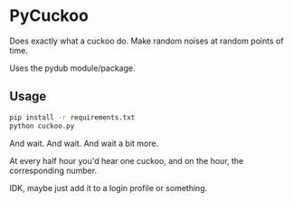 # PyCuckoo

Does exactly what a cuckoo do. Make random noises at random points of time.

Uses the pydub module/package.

## Usage

```bash
pip install -r requirements.txt
python cuckoo.py

```

And wait. And wait. And wait a bit more.

At every half hour you'd hear one cuckoo, and on the hour, 
the corresponding number.

IDK, maybe just add it to a login profile or something.
